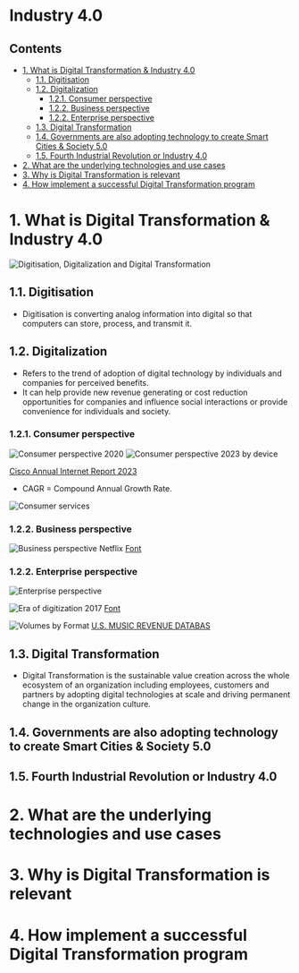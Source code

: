 # Industry 4.0 <!-- omit in toc -->

## Contents <!-- omit in toc -->

- [1. What is Digital Transformation \& Industry 4.0](#1-what-is-digital-transformation--industry-40)
  - [1.1. Digitisation](#11-digitisation)
  - [1.2. Digitalization](#12-digitalization)
    - [1.2.1. Consumer perspective](#121-consumer-perspective)
    - [1.2.2. Business perspective](#122-business-perspective)
    - [1.2.2. Enterprise perspective](#122-enterprise-perspective)
  - [1.3. Digital Transformation](#13-digital-transformation)
  - [1.4. Governments are also adopting technology to create Smart Cities \& Society 5.0](#14-governments-are-also-adopting-technology-to-create-smart-cities--society-50)
  - [1.5. Fourth Industrial Revolution or Industry 4.0](#15-fourth-industrial-revolution-or-industry-40)
- [2. What are the underlying technologies and use cases](#2-what-are-the-underlying-technologies-and-use-cases)
- [3. Why is Digital Transformation is relevant](#3-why-is-digital-transformation-is-relevant)
- [4. How implement a successful Digital Transformation program](#4-how-implement-a-successful-digital-transformation-program)

# 1. What is Digital Transformation & Industry 4.0

![Digitisation, Digitalization and Digital Transformation](Images/DigitisationDigitalizationAndDigitalTransformation.png)

## 1.1. Digitisation

- Digitisation is converting analog information into digital so that computers can store, process, and transmit it.

## 1.2. Digitalization

- Refers to the trend of adoption of digital technology by individuals and companies for perceived benefits.
- It can help provide new revenue generating or cost reduction opportunities for companies and influence social interactions or provide convenience for individuals and society.

### 1.2.1. Consumer perspective

![Consumer perspective 2020](Images/ConsumerPerspective2020.png)
![Consumer perspective 2023 by device](Images/ConsumerPerspective2023ByDevice.png)

[Cisco Annual Internet Report 2023](/SearchSource/CiscoAnnualInternetReport2023.pdf)

- CAGR = Compound Annual Growth Rate.

![Consumer services](Images/ConsumerServices.jpeg)

### 1.2.2. Business perspective

![Business perspective Netflix](Images/ConsumerEnterpriseNetflix.png)
[Font](SearchSource/DigitalEnterpriseWEF.pdf)

### 1.2.2. Enterprise perspective

![Enterprise perspective](Images/DigitalizationEnterprisePerspectiveDiagram.png)

![Era of digitization 2017](Images/DigitalizationAge2017EnterprisePerspective.png)
[Font](SearchSource/GlobalBrandsInTheDigitalEra.pdf)

![Volumes by Format](Images/DigitalizationEnterprisePerspectiveMusic.png)
[U.S. MUSIC REVENUE DATABAS](https://www.riaa.com/u-s-sales-database/)

## 1.3. Digital Transformation

- Digital Transformation is the sustainable value creation across the whole ecosystem of an organization including employees, customers and partners by adopting digital technologies at scale and driving permanent change in the organization culture.

## 1.4. Governments are also adopting technology to create Smart Cities & Society 5.0

## 1.5. Fourth Industrial Revolution or Industry 4.0

# 2. What are the underlying technologies and use cases

# 3. Why is Digital Transformation is relevant

# 4. How implement a successful Digital Transformation program
